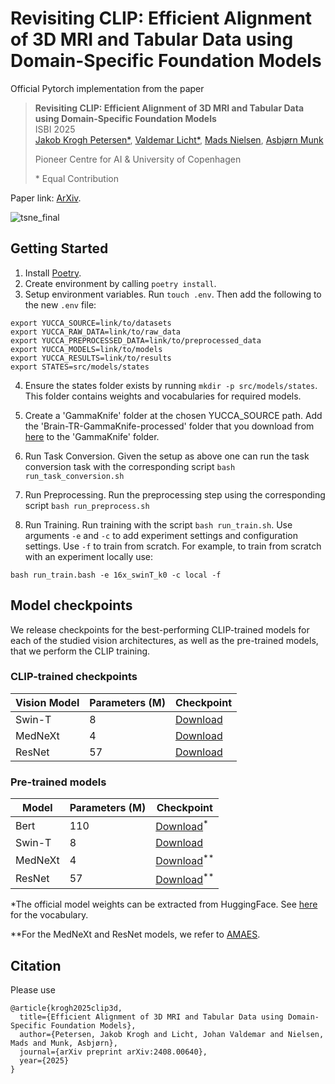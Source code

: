 # Revisiting CLIP: Efficient Alignment of 3D MRI and Tabular Data using Domain-Specific Foundation Models

Official Pytorch implementation from the paper

> **Revisiting CLIP: Efficient Alignment of 3D MRI and Tabular Data using Domain-Specific Foundation Models** <br>
> ISBI 2025 <br>
> [Jakob Krogh Petersen*](https://www.linkedin.com/in/jakob-krogh-petersen-656b21129/), [Valdemar Licht*](https://www.linkedin.com/in/valdemar-licht/), [Mads Nielsen](https://scholar.google.de/citations?user=2QCJXEkAAAAJ&hl=en), [Asbjørn Munk](https://asbn.dk)
> 
> Pioneer Centre for AI & University of Copenhagen
>
> \* Equal Contribution

Paper link: [ArXiv]().

![tsne_final](https://github.com/user-attachments/assets/6da89278-a128-42f2-afb6-2353b7c1b153)


## Getting Started

1. Install [Poetry](https://python-poetry.org/docs/).
2. Create environment by calling `poetry install`.
3. Setup environment variables. Run `touch .env`. Then add the following to the new `.env` file:
```
export YUCCA_SOURCE=link/to/datasets
export YUCCA_RAW_DATA=link/to/raw_data
export YUCCA_PREPROCESSED_DATA=link/to/preprocessed_data
export YUCCA_MODELS=link/to/models
export YUCCA_RESULTS=link/to/results
export STATES=src/models/states
```
4. Ensure the states folder exists by running `mkdir -p src/models/states`. This folder contains weights and vocabularies for required models.

5. Create a 'GammaKnife' folder at the chosen YUCCA_SOURCE path. Add the 'Brain-TR-GammaKnife-processed' folder that you download from [here](https://www.cancerimagingarchive.net/collection/brain-tr-gammaknife/) to the 'GammaKnife' folder.

5. Run Task Conversion. Given the setup as above one can run the task conversion task with the corresponding script `bash run_task_conversion.sh`

6. Run Preprocessing. Run the preprocessing step using the corresponding script `bash run_preprocess.sh`

7. Run Training. Run training with the script `bash run_train.sh`. Use arguments `-e` and `-c` to add experiment settings and configuration settings. Use `-f` to train from scratch.
For example, to train from scratch with an experiment locally use:
```
bash run_train.bash -e 16x_swinT_k0 -c local -f
```


## Model checkpoints

We release checkpoints for the best-performing CLIP-trained models for each of the studied vision architectures, as well as the pre-trained models, that we perform the CLIP training.

### CLIP-trained checkpoints

| Vision Model | Parameters (M) |  Checkpoint | 
|--------------|------------|-------------|
| Swin-T       | 8          | [Download](https://zenodo.org/records/14718864/files/16x_Swin-T.zip?download=1) |
| MedNeXt      | 4          | [Download](https://zenodo.org/records/14719239/files/8x_MedNeXt.zip?download=1) |
| ResNet       | 57         | [Download](https://zenodo.org/records/14725305/files/8x_ResNet.zip?download=1) |

### Pre-trained models

| Model | Parameters (M) |  Checkpoint | 
|--------------|------------|-------------|
| Bert         | 110        | [Download](https://huggingface.co/google-bert/bert-base-uncased)<sup>*</sup> |
| Swin-T       | 8          | [Download](https://zenodo.org/records/14719764/files/swinunetr.ckpt?download=1) |
| MedNeXt      | 4          | [Download](https://github.com/asbjrnmunk/amaes)<sup>**</sup> |
| ResNet       | 57         | [Download](https://github.com/asbjrnmunk/amaes)<sup>**</sup> |

*The official model weights can be extracted from HuggingFace. See [here](https://github.com/microsoft/SDNet/blob/master/bert_vocab_files/bert-base-uncased-vocab.txt) for the vocabulary.

**For the MedNeXt and ResNet models, we refer to [AMAES](https://amaes.asbn.dk). 

## Citation

Please use
```
@article{krogh2025clip3d,
  title={Efficient Alignment of 3D MRI and Tabular Data using Domain-Specific Foundation Models},
  author={Petersen, Jakob Krogh and Licht, Johan Valdemar and Nielsen, Mads and Munk, Asbjørn},
  journal={arXiv preprint arXiv:2408.00640},
  year={2025}
}
```
